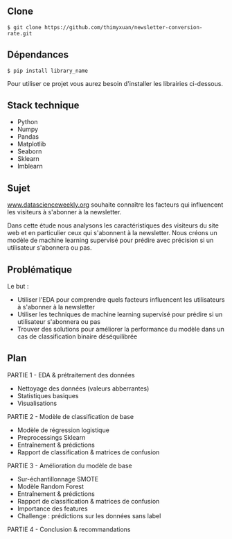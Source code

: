 ## Clone

```$ git clone https://github.com/thimyxuan/newsletter-conversion-rate.git```

## Dépendances

```$ pip install library_name```

Pour utiliser ce projet vous aurez besoin d'installer les librairies ci-dessous.

## Stack technique

- Python
- Numpy
- Pandas
- Matplotlib
- Seaborn
- Sklearn
- Imblearn

## Sujet

www.datascienceweekly.org souhaite connaître les facteurs qui influencent les visiteurs à s'abonner à la newsletter.

Dans cette étude nous analysons les caractéristiques des visiteurs du site web et en particulier ceux qui s'abonnent à la newsletter. Nous créons un modèle de machine learning supervisé pour prédire avec précision si un utilisateur s'abonnera ou pas.

## Problématique

Le but : 

- Utiliser l'EDA pour comprendre quels facteurs influencent les utilisateurs à s'abonner à la newsletter
- Utiliser les techniques de machine learning supervisé pour prédire si un utilisateur s'abonnera ou pas
- Trouver des solutions pour améliorer la performance du modèle dans un cas de classification binaire déséquilibrée

## Plan 

PARTIE 1 - EDA & prétraitement des données 
- Nettoyage des données (valeurs abberrantes)
- Statistiques basiques
- Visualisations

PARTIE 2 - Modèle de classification de base
- Modèle de régression logistique
- Preprocessings Sklearn
- Entraînement & prédictions
- Rapport de classification & matrices de confusion

PARTIE 3 - Amélioration du modèle de base
- Sur-échantillonnage SMOTE
- Modèle Random Forest
- Entraînement & prédictions
- Rapport de classification & matrices de confusion
- Importance des features
- Challenge : prédictions sur les données sans label

PARTIE 4 - Conclusion & recommandations